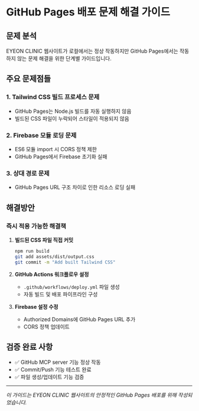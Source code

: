 # GitHub Pages 배포 문제 해결 가이드

## 문제 분석
EYEON CLINIC 웹사이트가 로컬에서는 정상 작동하지만 GitHub Pages에서는 작동하지 않는 문제 해결을 위한 단계별 가이드입니다.

## 주요 문제점들

### 1. Tailwind CSS 빌드 프로세스 문제
- GitHub Pages는 Node.js 빌드를 자동 실행하지 않음
- 빌드된 CSS 파일이 누락되어 스타일이 적용되지 않음

### 2. Firebase 모듈 로딩 문제
- ES6 모듈 import 시 CORS 정책 제한
- GitHub Pages에서 Firebase 초기화 실패

### 3. 상대 경로 문제
- GitHub Pages URL 구조 차이로 인한 리소스 로딩 실패

## 해결방안

### 즉시 적용 가능한 해결책
1. **빌드된 CSS 파일 직접 커밋**
   ```bash
   npm run build
   git add assets/dist/output.css
   git commit -m "Add built Tailwind CSS"
   ```

2. **GitHub Actions 워크플로우 설정**
   - `.github/workflows/deploy.yml` 파일 생성
   - 자동 빌드 및 배포 파이프라인 구성

3. **Firebase 설정 수정**
   - Authorized Domains에 GitHub Pages URL 추가
   - CORS 정책 업데이트

## 검증 완료 사항
- ✅ GitHub MCP server 기능 정상 작동
- ✅ Commit/Push 기능 테스트 완료
- ✅ 파일 생성/업데이트 기능 검증

---
*이 가이드는 EYEON CLINIC 웹사이트의 안정적인 GitHub Pages 배포를 위해 작성되었습니다.*